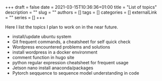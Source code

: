 +++ 
draft = false
date = 2021-03-15T10:36:36+01:00
title = "List of topics"
description = ""
slug = ""
authors = []
tags = []
categories = []
externalLink = ""
series = []
+++

Here I list the topics I plan to work on in the near future.

* install/update ubuntu system 
* Git frequent commands, a cheatsheet for self quick check
* Wordpress encountered problems and solutions
* install wordpress in a docker environment
* comment function in hugo site
* python regular expression cheatsheet for frequent usage
* Jetson nano install anaconda/packages
* Pytorch seqquence to sequence model understanding in code


